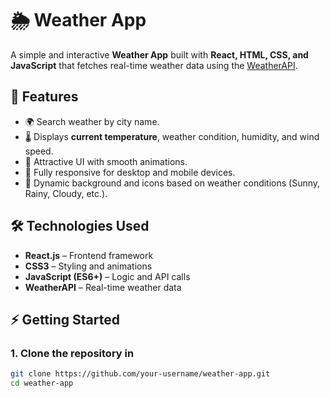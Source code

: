 # 🌦️ Weather App

A simple and interactive **Weather App** built with **React, HTML, CSS, and JavaScript** that fetches real-time weather data using the [WeatherAPI](https://www.weatherapi.com/).  

## 🚀 Features
- 🌍 Search weather by city name.  
- 🌡️ Displays **current temperature**, weather condition, humidity, and wind speed.  
- 🎨 Attractive UI with smooth animations.  
- 📱 Fully responsive for desktop and mobile devices.  
- 🔄 Dynamic background and icons based on weather conditions (Sunny, Rainy, Cloudy, etc.).

## 🛠️ Technologies Used
- **React.js** – Frontend framework  
- **CSS3** – Styling and animations  
- **JavaScript (ES6+)** – Logic and API calls  
- **WeatherAPI** – Real-time weather data  

## ⚡ Getting Started

### 1. Clone the repository in 
```bash
git clone https://github.com/your-username/weather-app.git
cd weather-app
